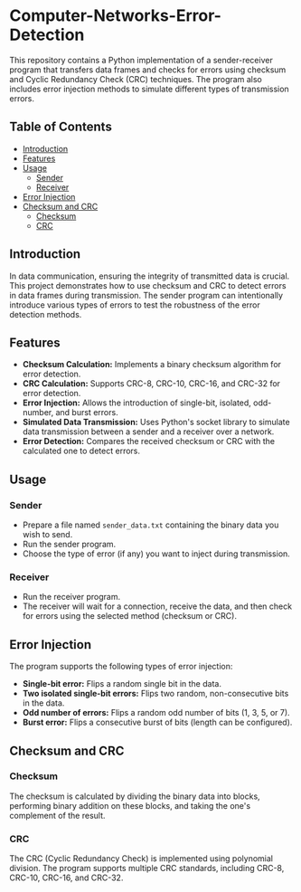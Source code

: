 # Computer-Networks-Error-Detection

This repository contains a Python implementation of a sender-receiver program that transfers data frames and checks for errors using checksum and Cyclic Redundancy Check (CRC) techniques. The program also includes error injection methods to simulate different types of transmission errors.

## Table of Contents

- [Introduction](#introduction)
- [Features](#features)
- [Usage](#usage)
  - [Sender](#sender)
  - [Receiver](#receiver)
- [Error Injection](#error-injection)
- [Checksum and CRC](#checksum-and-crc)
  - [Checksum](#checksum)
  - [CRC](#crc)

## Introduction

In data communication, ensuring the integrity of transmitted data is crucial. This project demonstrates how to use checksum and CRC to detect errors in data frames during transmission. The sender program can intentionally introduce various types of errors to test the robustness of the error detection methods.

## Features

- **Checksum Calculation:** Implements a binary checksum algorithm for error detection.
- **CRC Calculation:** Supports CRC-8, CRC-10, CRC-16, and CRC-32 for error detection.
- **Error Injection:** Allows the introduction of single-bit, isolated, odd-number, and burst errors.
- **Simulated Data Transmission:** Uses Python's socket library to simulate data transmission between a sender and a receiver over a network.
- **Error Detection:** Compares the received checksum or CRC with the calculated one to detect errors.

## Usage

### Sender

- Prepare a file named `sender_data.txt` containing the binary data you wish to send.
- Run the sender program.
- Choose the type of error (if any) you want to inject during transmission.

### Receiver

- Run the receiver program.
- The receiver will wait for a connection, receive the data, and then check for errors using the selected method (checksum or CRC).

## Error Injection

The program supports the following types of error injection:

- **Single-bit error:** Flips a random single bit in the data.
- **Two isolated single-bit errors:** Flips two random, non-consecutive bits in the data.
- **Odd number of errors:** Flips a random odd number of bits (1, 3, 5, or 7).
- **Burst error:** Flips a consecutive burst of bits (length can be configured).

## Checksum and CRC

### Checksum

The checksum is calculated by dividing the binary data into blocks, performing binary addition on these blocks, and taking the one's complement of the result.

### CRC

The CRC (Cyclic Redundancy Check) is implemented using polynomial division. The program supports multiple CRC standards, including CRC-8, CRC-10, CRC-16, and CRC-32.
